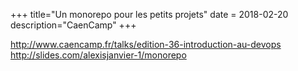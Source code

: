 +++
title="Un monorepo pour les petits projets"
date = 2018-02-20
description="CaenCamp"
+++

http://www.caencamp.fr/talks/edition-36-introduction-au-devops
http://slides.com/alexisjanvier-1/monorepo